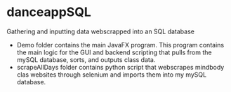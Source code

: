 # danceappSQL
Gathering and inputting data webscrapped into an SQL database 

- Demo folder contains the main JavaFX program. This program contains the main logic for the GUI and backend scripting that pulls from the mySQL database, sorts, and outputs class data.
- scrapeAllDays folder contains python script that webscrapes mindbody clas websites through selenium and imports them into my mySQL database.

